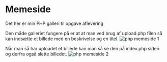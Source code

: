 # Memeside
Det her er min PHP galleri til opgave aflevering

Den måde galleriet fungere på er at at man ved brug af upload.php filen så kan indsætte et billede med en beskrivelse og en titel.
![php memeside 1](https://user-images.githubusercontent.com/54789994/116399440-374f4700-a829-11eb-88e6-482ef728f75d.PNG)

Når man så har uploadet et billede kan man så se den på index.php siden og derfra også slette billedet.
![php memeside 2](https://user-images.githubusercontent.com/54789994/116399731-84331d80-a829-11eb-9b85-96604e46c7d0.PNG)
